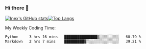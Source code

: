 ### Hi there 👋
[![lnex's GitHub stats](https://github-readme-stats.vercel.app/api?username=lnexenl&count_private=true&show_icons=true)](https://github.com/anuraghazra/github-readme-stats)[![Top Langs](https://github-readme-stats.vercel.app/api/top-langs/?username=lnexenl&layout=compact&langs_count=8&exclude_repo=32-bit-MIPS-CPU)](https://github.com/anuraghazra/github-readme-stats)

My Weekly Coding Time:
<!--START_SECTION:waka-->

```txt
Python     3 hrs 16 mins   ███████████████▒░░░░░░░░░   60.79 %
Markdown   2 hrs 7 mins    █████████▓░░░░░░░░░░░░░░░   39.21 %
```

<!--END_SECTION:waka-->
